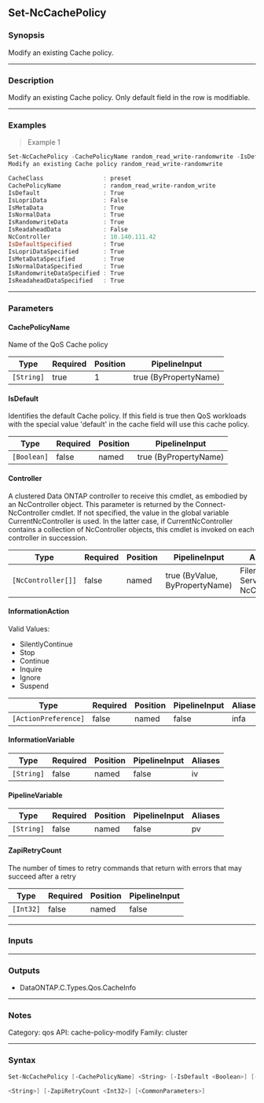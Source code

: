 Set-NcCachePolicy
-----------------

### Synopsis
Modify an existing Cache policy.

---

### Description

Modify an existing Cache policy. Only default field in the row is modifiable.

---

### Examples
> Example 1

```PowerShell
Set-NcCachePolicy -CachePolicyName random_read_write-randomwrite -IsDefault $true
Modify an existing Cache policy random_read_write-randomwrite

CacheClass                 : preset
CachePolicyName            : random_read_write-random_write
IsDefault                  : True
IsLopriData                : False
IsMetaData                 : True
IsNormalData               : True
IsRandomwriteData          : True
IsReadaheadData            : False
NcController               : 10.140.111.42
IsDefaultSpecified         : True
IsLopriDataSpecified       : True
IsMetaDataSpecified        : True
IsNormalDataSpecified      : True
IsRandomwriteDataSpecified : True
IsReadaheadDataSpecified   : True

```

---

### Parameters
#### **CachePolicyName**
Name of the QoS Cache policy

|Type      |Required|Position|PipelineInput        |
|----------|--------|--------|---------------------|
|`[String]`|true    |1       |true (ByPropertyName)|

#### **IsDefault**
Identifies the default Cache policy.  If this field is true then QoS workloads with the special value 'default' in the cache field will use this cache policy.

|Type       |Required|Position|PipelineInput        |
|-----------|--------|--------|---------------------|
|`[Boolean]`|false   |named   |true (ByPropertyName)|

#### **Controller**
A clustered Data ONTAP controller to receive this cmdlet, as embodied by an NcController object.  This parameter is returned by the Connect-NcController cmdlet.  If not specified, the value in the global variable CurrentNcController is used.  In the latter case, if CurrentNcController contains a collection of NcController objects, this cmdlet is invoked on each controller in succession.

|Type              |Required|Position|PipelineInput                 |Aliases                          |
|------------------|--------|--------|------------------------------|---------------------------------|
|`[NcController[]]`|false   |named   |true (ByValue, ByPropertyName)|Filer<br/>Server<br/>NcController|

#### **InformationAction**

Valid Values:

* SilentlyContinue
* Stop
* Continue
* Inquire
* Ignore
* Suspend

|Type                |Required|Position|PipelineInput|Aliases|
|--------------------|--------|--------|-------------|-------|
|`[ActionPreference]`|false   |named   |false        |infa   |

#### **InformationVariable**

|Type      |Required|Position|PipelineInput|Aliases|
|----------|--------|--------|-------------|-------|
|`[String]`|false   |named   |false        |iv     |

#### **PipelineVariable**

|Type      |Required|Position|PipelineInput|Aliases|
|----------|--------|--------|-------------|-------|
|`[String]`|false   |named   |false        |pv     |

#### **ZapiRetryCount**
The number of times to retry commands that return with errors that may succeed after a retry

|Type     |Required|Position|PipelineInput|
|---------|--------|--------|-------------|
|`[Int32]`|false   |named   |false        |

---

### Inputs

---

### Outputs
* DataONTAP.C.Types.Qos.CacheInfo

---

### Notes
Category: qos
API: cache-policy-modify
Family: cluster

---

### Syntax
```PowerShell
Set-NcCachePolicy [-CachePolicyName] <String> [-IsDefault <Boolean>] [-Controller <NcController[]>] [-InformationAction <ActionPreference>] [-InformationVariable <String>] [-PipelineVariable 
```
```PowerShell
<String>] [-ZapiRetryCount <Int32>] [<CommonParameters>]
```
